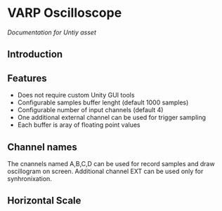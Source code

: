 # VARP Oscilloscope
_Documentation for Untiy asset_ 

## Introduction

## Features

* Does not require custom Unity GUI tools
* Configurable samples buffer lenght (default 1000 samples)
* Configurable number of input channels (default 4)
* One additional external channel can be used for trigger sampling 
* Each buffer is aray of floating point values

## Channel names

The cnannels named A,B,C,D can be used for record samples and draw oscillogram on screen. Additional channel EXT can be used only for synhronixation.

## Horizontal Scale

